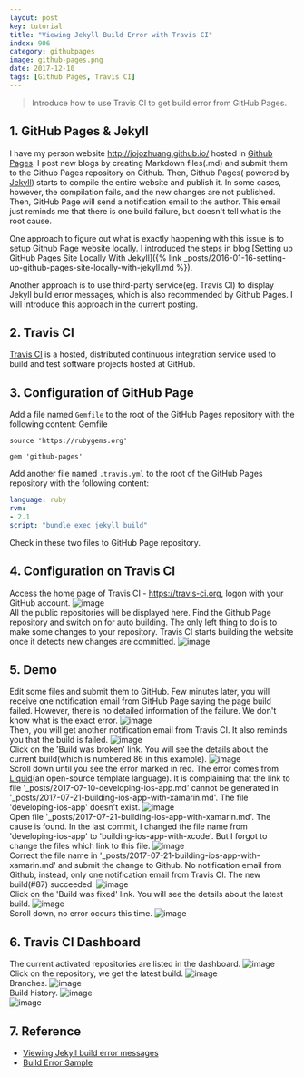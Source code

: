 ```yaml
---
layout: post
key: tutorial
title: "Viewing Jekyll Build Error with Travis CI"
index: 906
category: githubpages
image: github-pages.png
date: 2017-12-10
tags: [Github Pages, Travis CI]
---
```


> Introduce how to use Travis CI to get build error from GitHub Pages.

## 1. GitHub Pages & Jekyll
I have my person website http://jojozhuang.github.io/ hosted in [Github Pages](https://pages.github.com/). I post new blogs by creating Markdown files(.md) and submit them to the Github Pages repository on Github. Then, Github Pages( powered by [Jekyll](https://jekyllrb.com/)) starts to compile the entire website and publish it. In some cases, however, the compilation fails, and the new changes are not published. Then, GitHub Page will send a notification email to the author. This email just reminds me that there is one build failure, but doesn't tell what is the root cause.

One approach to figure out what is exactly happening with this issue is to setup Github Page website locally. I introduced the steps in blog [Setting up GitHub Pages Site Locally With Jekyll]({% link _posts/2016-01-16-setting-up-github-pages-site-locally-with-jekyll.md %}).

Another approach is to use third-party service(eg. Travis CI) to display Jekyll build error messages, which is also recommended by Github Pages. I will introduce this approach in the current posting.

## 2. Travis CI
[Travis CI](https://travis-ci.org) is a hosted, distributed continuous integration service used to build and test software projects hosted at GitHub.

## 3. Configuration of GitHub Page
Add a file named `Gemfile` to the root of the GitHub Pages repository with the following content:
Gemfile
```gem
source 'https://rubygems.org'

gem 'github-pages'
```

Add another file named `.travis.yml` to the root of the GitHub Pages repository with the following content:
```yml
language: ruby
rvm:
- 2.1
script: "bundle exec jekyll build"
```

Check in these two files to GitHub Page repository.

## 4. Configuration on Travis CI
Access the home page of Travis CI - https://travis-ci.org, logon with your GitHub account.
![image](/public/posts/2017-12-10/travisci_account.png)  
All the public repositories will be displayed here. Find the Github Page repository and switch on for auto building. The only left thing to do is to make some changes to your repository. Travis CI starts building the website once it detects new changes are committed.
![image](/public/posts/2017-12-10/travisci_activate.png)  

## 5. Demo
Edit some files and submit them to GitHub. Few minutes later, you will receive one notification email from GitHub Page saying the page build failed. However, there is no detailed information of the failure. We don't know what is the exact error.
![image](/public/posts/2017-12-10/notification_builderror.png)  
Then, you will get another notification email from Travis CI. It also reminds you that the build is failed.
![image](/public/posts/2017-12-10/notification_travis.png)  
Click on the 'Build was broken' link. You will see the details about the current build(which is numbered 86 in this example).
![image](/public/posts/2017-12-10/travis1.png)  
Scroll down until you see the error marked in red. The error comes from [Liquid](https://shopify.github.io/liquid/)(an open-source template language). It is complaining that the link to file '\_posts/2017-07-10-developing-ios-app.md' cannot be generated in '\_posts/2017-07-21-building-ios-app-with-xamarin.md'. The file 'developing-ios-app' doesn't exist.
![image](/public/posts/2017-12-10/travis2.png)  
Open file '\_posts/2017-07-21-building-ios-app-with-xamarin.md'. The cause is found. In the last commit, I changed the file name from 'developing-ios-app' to 'building-ios-app-with-xcode'. But I forgot to change the files which link to this file.
![image](/public/posts/2017-12-10/linkerror.png)  
Correct the file name in '\_posts/2017-07-21-building-ios-app-with-xamarin.md' and submit the change to Github. No notification email from Github, instead, only one notification email from Travis CI. The new build(#87) succeeded.
![image](/public/posts/2017-12-10/notification_fixed.png)  
Click on the 'Build was fixed' link. You will see the details about the latest build.
![image](/public/posts/2017-12-10/fix1.png)  
Scroll down, no error occurs this time.
![image](/public/posts/2017-12-10/fix2.png)  

## 6. Travis CI Dashboard
The current activated repositories are listed in the dashboard.
![image](/public/posts/2017-12-10/dashboard.png)  
Click on the repository, we get the latest build.
![image](/public/posts/2017-12-10/latestbuild.png)  
Branches.
![image](/public/posts/2017-12-10/branches.png)  
Build history.
![image](/public/posts/2017-12-10/history.png)  
![image](/public/posts/2017-12-10/history2.png)  

## 7. Reference
* [Viewing Jekyll build error messages](https://help.github.com/articles/viewing-jekyll-build-error-messages/)  
* [Build Error Sample](https://travis-ci.org/jojozhuang/jojozhuang.github.io/builds/315705267?utm_source=email&utm_medium=notification)
